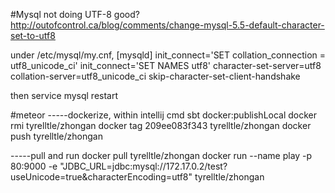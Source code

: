 #Mysql not doing UTF-8 good?
http://outofcontrol.ca/blog/comments/change-mysql-5.5-default-character-set-to-utf8

under /etc/mysql/my.cnf,
[mysqld]
init_connect='SET collation_connection = utf8_unicode_ci'
init_connect='SET NAMES utf8'
character-set-server=utf8
collation-server=utf8_unicode_ci
skip-character-set-client-handshake

then  service mysql restart


#meteor
-----dockerize, within intellij cmd
sbt docker:publishLocal
docker rmi tyrelltle/zhongan
docker tag 209ee083f343 tyrelltle/zhongan
docker push tyrelltle/zhongan


-----pull and run
docker pull tyrelltle/zhongan
docker run --name play -p 80:9000 -e "JDBC_URL=jdbc:mysql://172.17.0.2/test?useUnicode=true&characterEncoding=utf8" tyrelltle/zhongan